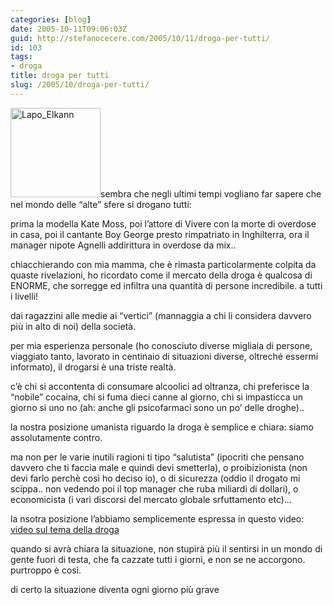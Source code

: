 ```yaml
---
categories: [blog]
date: 2005-10-11T09:06:03Z
guid: http://stefanocecere.com/2005/10/11/droga-per-tutti/
id: 103
tags:
- droga
title: droga per tutti
slug: /2005/10/droga-per-tutti/
---
```


<img class="alignleft size-full wp-image-5474" alt="Lapo_Elkann‎" src="http://stefanocecere.com/wp-content/uploads/sites/3/2005/10/Lapo_Elkann‎.jpg" width="144" height="143" />sembra che negli ultimi tempi vogliano far sapere che nel mondo delle “alte” sfere si drogano tutti:
  
prima la modella Kate Moss, poi l’attore di Vivere con la morte di overdose in casa, poi il cantante Boy George presto rimpatriato in Inghilterra, ora il manager nipote Agnelli addirittura in overdose da mix..

chiacchierando con mia mamma, che è rimasta particolarmente colpita da quaste rivelazioni, ho ricordato come il mercato della droga è qualcosa di ENORME, che sorregge ed infiltra una quantità di persone incredibile. a tutti i livelli!
  
dai ragazzini alle medie ai “vertici” (mannaggia a chi li considera davvero più in alto di noi) della società.

per mia esperienza personale (ho conosciuto diverse migliaia di persone, viaggiato tanto, lavorato in centinaio di situazioni diverse, oltreché essermi informato), il drogarsi è una triste realtà.
  
c’è chi si accontenta di consumare alcoolici ad oltranza, chi preferisce la “nobile” cocaina, chi si fuma dieci canne al giorno, chi si impasticca un giorno si uno no (ah: anche gli psicofarmaci sono un po’ delle droghe)..

la nostra posizione umanista riguardo la droga è semplice e chiara: siamo assolutamente contro.
  
ma non per le varie inutili ragioni ti tipo “salutista” (ipocriti che pensano davvero che ti faccia male e quindi devi smetterla), o proibizionista (non devi farlo perchè così ho deciso io), o di sicurezza (oddio il drogato mi scippa.. non vedendo poi il top manager che ruba miliardi di dollari), o economicista (i vari discorsi del mercato globale srfuttamento etc)…

la nsotra posizione l’abbiamo semplicemente espressa in questo video: [video sul tema della droga](http://www.clum.net/md/Articolo58.html)

quando si avrà chiara la situazione, non stupirà più il sentirsi in un mondo di gente fuori di testa, che fa cazzate tutti i giorni, e non se ne accorgono. purtroppo è così.
  
di certo la situazione diventa ogni giorno più grave